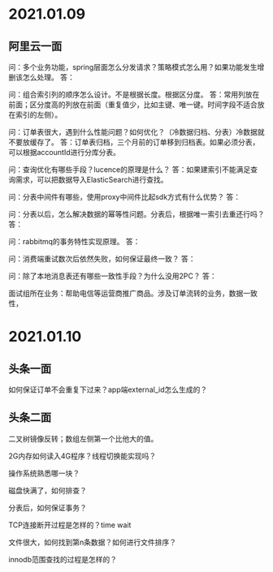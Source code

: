 # 2021.01.09
## 阿里云一面
问：多个业务功能，spring层面怎么分发请求？策略模式怎么用？如果功能发生增删该怎么处理。
答：

问：组合索引列的顺序怎么设计。不是根据长度。根据区分度。
答：常用列放在前面；区分度高的列放在前面（重复值少，比如主键、唯一键。时间字段不适合放在索引的左侧）。

问：订单表很大，遇到什么性能问题？如何优化？（冷数据归档、分表）冷数据就不要放缓存了。
答：订单表归档，三个月前的订单移到归档表。如果必须分表，可以根据accountId进行分库分表。

问：查询优化有哪些手段？lucence的原理是什么？
答：如果建索引不能满足查询需求，可以把数据导入ElasticSearch进行查找。

问：分表中间件有哪些，使用proxy中间件比起sdk方式有什么优势？
答：

问：分表以后，怎么解决数据的幂等性问题。分表后，根据唯一索引去重还行吗？
答：

问：rabbitmq的事务特性实现原理。
答：

问：消费端重试数次后依然失败，如何保证最终一致？
答：

问：除了本地消息表还有哪些一致性手段？为什么没用2PC？
答：

面试组所在业务：帮助电信等运营商推广商品。涉及订单流转的业务，数据一致性，

# 2021.01.10
## 头条一面
如何保证订单不会重复下过来？app端external_id怎么生成的？

## 头条二面
二叉树镜像反转；数组左侧第一个比他大的值。

2G内存如何读入4G程序？线程切换能实现吗？

操作系统熟悉哪一块？

磁盘快满了，如何排查？

分表后，如何保证事务？

TCP连接断开过程是怎样的？time wait

文件很大，如何找到第n条数据？如何进行文件排序？

innodb范围查找的过程是怎样的？

